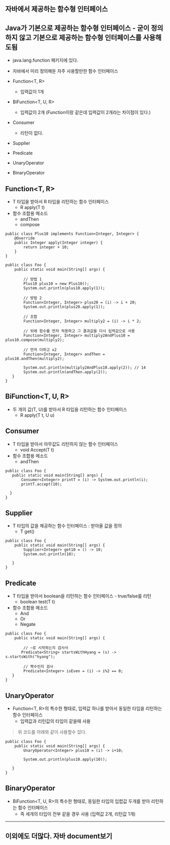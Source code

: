 ## 자바에서 제공하는 함수형 인터페이스

## Java가 기본으로 제공하는 함수형 인터페이스 - 굳이 정의하지 않고 기본으로 제공하는 함수형 인터페이스를 사용해도됨

+ java.lang.function 패키지에 있다.

+ 자바에서 미리 정의해둔 자주 사용할만한 함수 인터페이스

+ Function<T, R>
  - 입력값이 1개
+ BiFunction<T, U, R>
  - 입력값이 2개 (Function이랑 같은데 입력값이 2개라는 차이점이 있다.)
+ Consumer<T>
  - 리턴이 없다.
+ Supplier<T>

+ Predicate<T>

+ UnaryOperator<T>

+ BinaryOperator<T>

## Function<T, R>
+ T 타입을 받아서 R 타입을 리턴하는 함수 인터페이스
  - R apply(T t)
+ 함수 조합용 메소드
  - andThen
  - compose

```
public class Plus10 implements Function<Integer, Integer> {
    @Override
    public Integer apply(Integer integer) {
        return integer + 10;
    }
}
```

```
public class Foo {
    public static void main(String[] args) {

        // 방법 1
        Plus10 plus10 = new Plus10();
        System.out.println(plus10.apply(1));

        // 방법 2
        Function<Integer, Integer> plus20 = (i) -> i + 20;
        System.out.println(plus20.apply(1));

        // 조합
        Function<Integer, Integer> multiply2 = (i) -> i * 2;

        // 뒤에 함수를 먼저 적용하고 그 결과값을 다시 입력값으로 사용
        Function<Integer, Integer> multiply2AndPlus10 = plus10.compose(multiply2);

        // 먼저 더하고 x2
        Function<Integer, Integer> andThen = plus10.andThen(multiply2);

        System.out.println(multiply2AndPlus10.apply(2)); // 14
        System.out.println(andThen.apply(2));
   }
}
```
## BiFunction<T, U, R>
+ 두 개의 값(T, U)를 받아서 R 타입을 리턴하는 함수 인터페이스
  - R apply(T t, U u)

## Consumer<T>
+ T 타입을 받아서 아무값도 리턴하지 않는 함수 인터페이스
  - void Accept(T t)
+ 함수 조합용 메소드
  - andThen
 
 ```
 public class Foo {
    public static void main(String[] args) {
        Consumer<Integer> printT = (i) -> System.out.println(i);
        printT.accept(10);

   }
}
 ```
 
## Supplier<T>
+ T 타입의 값을 제공하는 함수 인터페이스 : 받아올 값을 정의
  - T get()
```
public class Foo {
    public static void main(String[] args) {
        Supplier<Integer> get10 = () -> 10;
        System.out.println(10);

   }
}
```


## Predicate<T>
+ T 타입을 받아서 boolean을 리턴하는 함수 인터페이스 - true/false를 리턴
  - boolean test(T t)
+ 함수 조합용 메소드
  - And
  - Or
  - Negate

```
public class Foo {
    public static void main(String[] args) {

        // ~로 시작하는지 검사사
       Predicate<String> startsWithHyang = (s) -> s.startsWith("hyang");
       
        // 짝수인지 검사
        Predicate<Integer> isEven = (i) -> i%2 == 0;
   }
}
```


## UnaryOperator<T>
  + Function<T, R>의 특수한 형태로, 입력값 하나를 받아서 동일한 타입을 리턴하는 함수 인터페이스
    - 입력값과 리턴값의 타입이 같을때 사용
    
> 위 코드를 아래와 같이 사용할수 있다.

```
public class Foo {
    public static void main(String[] args) {
        UnaryOperator<Integer> plus10 = (i) -> i+10;

        System.out.println(plus10.apply(10));

   }
}

```

## BinaryOperator<T>
  + BiFunction<T, U, R>의 특수한 형태로, 동일한 타입의 입렵값 두개를 받아 리턴하는 함수 인터페이스
    - 즉 세개의 타입이 전부 같을 경우 사용 (입력값 2개, 리턴값 1개)

-----

## 이외에도 더많다. 자바 document보기
